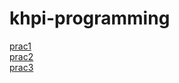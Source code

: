 # khpi-programming
[prac1](nashivan.com/khpi/programming/prac1.html)  
[prac2](nashivan.com/khpi/programming/prac2.html)  
[prac3](nashivan.com/khpi/programming/prac3.html)  
